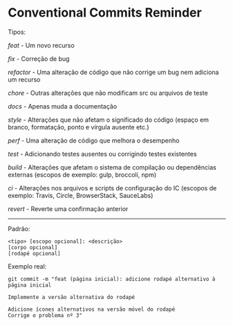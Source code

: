 # Conventional Commits Reminder

Tipos:

*feat* - Um novo recurso

*fix* - Correção de bug

*refactor* - Uma alteração de código que não corrige um bug nem adiciona um recurso

*chore* - Outras alterações que não modificam src ou arquivos de teste

*docs* - Apenas muda a documentação

*style* - Alterações que não afetam o significado do código (espaço em branco, formatação, ponto e vírgula ausente etc.)

*perf* - Uma alteração de código que melhora o desempenho

*test* - Adicionando testes ausentes ou corrigindo testes existentes

*build* - Alterações que afetam o sistema de compilação ou dependências externas (escopos de exemplo: gulp, broccoli, npm)

*ci* - Alterações nos arquivos e scripts de configuração do IC (escopos de exemplo: Travis, Circle, BrowserStack, SauceLabs)

*revert* - Reverte uma confirmação anterior

---

Padrão:

```
<tipo> [escopo opcional]: <descrição> 
[corpo opcional] 
[rodapé opcional]
```

Exemplo real:
```
git commit -m "feat (página inicial): adicione rodapé alternativo à página inicial

Implemente a versão alternativa do rodapé 

Adicione ícones alternativos na versão móvel do rodapé 
Corrige o problema nº 3"
```
